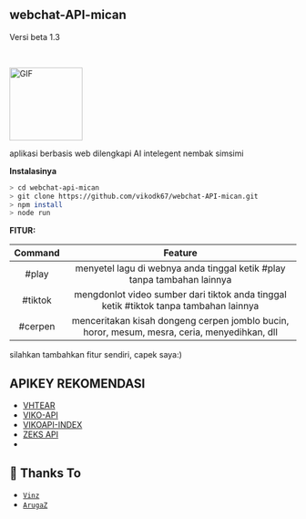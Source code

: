 <h2>webchat-API-mican</h2>
<p>Versi beta 1.3</p><br>

<p align="left">
<img src="http://studiovdk.herokuapp.com/api/tentang/images/vhekr.gif" alt="GIF" width="128" height="128"/>
</p>
aplikasi berbasis web dilengkapi AI intelegent nembak simsimi

<strong>Instalasinya</strong>
```bash
> cd webchat-api-mican
> git clone https://github.com/vikodk67/webchat-API-mican.git
> npm install
> node run
```
<strong>FITUR:</strong>

|     Command     |              Feature                                                                         |
| :-------------: | :------------------------------------------------------------------------------------------: |
|       #play     | menyetel lagu di webnya anda tinggal ketik #play tanpa tambahan lainnya                      |
|       #tiktok   | mengdonlot video sumber dari tiktok anda tinggal ketik #tiktok tanpa tambahan lainnya        |
|       #cerpen   | menceritakan kisah dongeng cerpen jomblo bucin, horor, mesum, mesra, ceria, menyedihkan, dll | 

silahkan tambahkan fitur sendiri, capek saya:)
## APIKEY REKOMENDASI
- [VHTEAR](https://api.vhtear.com)
- [VIKO-API](https://viko-api.herokuapp.com/)
- [VIKOAPI-INDEX](https://vikoapi-index.herokuapp.com/)
- [ZEKS API](https://zeks.xyz/)
-
## 🙏 Thanks To

* [`Vinz`](https://github.com/myvinz) 
* [`ArugaZ`](https://github.com/ArugaZ/whatsapp-bot) 

